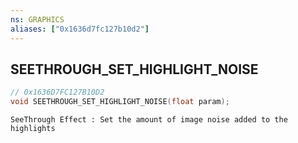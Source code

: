 ```yaml
---
ns: GRAPHICS
aliases: ["0x1636d7fc127b10d2"]
---
```

## SEETHROUGH_SET_HIGHLIGHT_NOISE

```c
// 0x1636D7FC127B10D2
void SEETHROUGH_SET_HIGHLIGHT_NOISE(float param);
```

```
SeeThrough Effect : Set the amount of image noise added to the highlights
```
